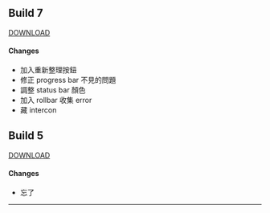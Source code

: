 ## Build 7
<a href='itms-services://?action=download-manifest&url=https://kamigami.e39a562r.tw/public/amaze/7/manifest.plist'>DOWNLOAD</a>

#### Changes
- 加入重新整理按鈕
- 修正 progress bar 不見的問題
- 調整 status bar 顏色
- 加入 rollbar 收集 error
- 藏 intercon


## Build 5
<a href='itms-services://?action=download-manifest&url=https://kamigami.e39a562r.tw/public/amaze/5/manifest.plist'>DOWNLOAD</a>

#### Changes
- 忘了

---
